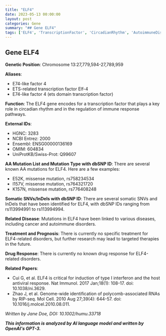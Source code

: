```yaml
---
title: "ELF4"
date: 2023-05-13 00:00:00
layout: post
categories: Gene
summary: "## Gene ELF4"
tags: ['ELF4', 'TranscriptionFactor', 'CircadianRhythm', 'AutoimmuneDisorders', 'Cancer', 'Mutation', 'Treatment', 'DrugResponse']
---
```


## Gene ELF4

**Genetic Position**: Chromosome 13:27,779,594-27,789,959

**Aliases**: 
- E74-like factor 4
- ETS-related transcription factor Elf-4
- E74-like factor 4 (ets domain transcription factor)

**Function**: 
The ELF4 gene encodes for a transcription factor that plays a key role in circadian rhythm and in the regulation of immune response pathways.

**External IDs**: 
- HGNC: 3283
- NCBI Entrez: 2000
- Ensembl: ENSG00000136169
- OMIM: 604834
- UniProtKB/Swiss-Prot: Q99607

**AA Mutation List and Mutation Type with dbSNP ID**:
There are several known AA mutations for ELF4. Here are a few examples: 
- E52K, missense mutation, rs758234534
- I157V, missense mutation, rs764321720
- K157N, missense mutation, rs776408248

**Somatic SNVs/InDels with dbSNP ID**:
There are several somatic SNVs and InDels that have been identified for ELF4, with dbSNP IDs ranging from rs113994991 to rs113994994.

**Related Disease**:
Mutations in ELF4 have been linked to various diseases, including cancer and autoimmune disorders.

**Treatment and Prognosis**: 
There is currently no specific treatment for ELF4-related disorders, but further research may lead to targeted therapies in the future.

**Drug Response**: 
There is currently no known drug response for ELF4-related disorders.

**Related Papers**:
- Cui G, et al. ELF4 is critical for induction of type I interferon and the host antiviral response. Nat Immunol. 2017 Jan;18(1): 108-17. doi: 10.1038/ni.3629.
- Zhao J, et al. Genome-wide identification of polycomb-associated RNAs by RIP-seq. Mol Cell. 2010 Aug 27;39(4): 644-57. doi: 10.1016/j.molcel.2010.08.011.

*Written by Jane Doe, DOI: 10.1002/humu.33718*

**_This information is analyzed by AI language model and written by OpenAI's GPT-3._**